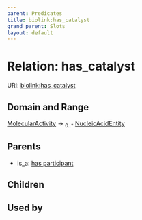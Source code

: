 ```yaml
---
parent: Predicates
title: biolink:has_catalyst
grand_parent: Slots
layout: default
---
```


# Relation: has_catalyst




URI: [biolink:has_catalyst](https://w3id.org/biolink/has_catalyst)

## Domain and Range

[MolecularActivity](MolecularActivity.md) ->  <sub>0..\*</sub> [NucleicAcidEntity](NucleicAcidEntity.md)

## Parents

 *  is_a: [has participant](has_participant.md)

## Children


## Used by

